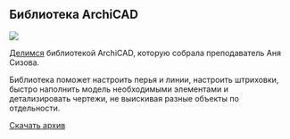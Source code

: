 ## Библиотека ArchiCAD

![](/img/IAB_22/1693306495_archicad-2.jpg#rounded)

[Делимся](https://softculture.cc/blog/entries/articles/biblioteka-archicad) библиотекой ArchiCAD, которую собрала преподаватель Аня Сизова.

Библиотека поможет настроить перья и линии, настроить штриховки, быстро наполнить модель необходимыми элементами и детализировать чертежи, не выискивая разные объекты по отдельности.

[Скачать архив](https://disk.yandex.ru/d/fJ-Szx9YaH8uvA)
